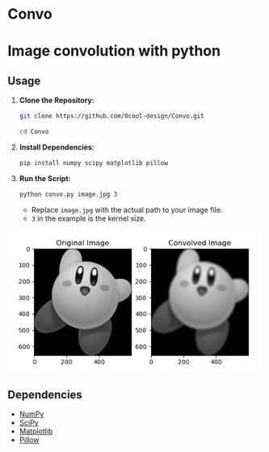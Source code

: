 # Convo
# Image convolution with python

## Usage

1. **Clone the Repository:**
   ```bash
   git clone https://github.com/0cool-design/Convo.git
   ```
   ```bash
   cd Convo
   ```

2. **Install Dependencies:**
   ```bash
   pip install numpy scipy matplotlib pillow
   ```

3. **Run the Script:**
   ```bash
   python convo.py image.jpg 3
   ```
   - Replace `image.jpg` with the actual path to your image file.
   - `3` in the example is the kernel size.

![Example Image](example.png)

## Dependencies

- [NumPy](https://pypi.org/project/numpy/)
- [SciPy](https://pypi.org/project/scipy/)
- [Matplotlib](https://pypi.org/project/matplotlib/)
- [Pillow](https://pypi.org/project/Pillow/)


